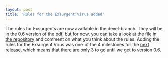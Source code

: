```yaml
---
layout: post
title: 'Rules for the Exsurgent Virus added'
---
```


The rules for Exsurgents are now available in the devel-branch. They will be in the 0.6 version of the pdf, but for now, you can take a look at the [file in the repository](https://github.com/jaranta/epshoe/blob/devel/core/exsurgents.md) and comment on what you think about the rules. Adding the rules for the Exsurgent Virus was one of the 4 milestones for the [next release](https://github.com/jaranta/epshoe/milestones/0.6), which means that there are only 3 to go until we get to version 0.6.
